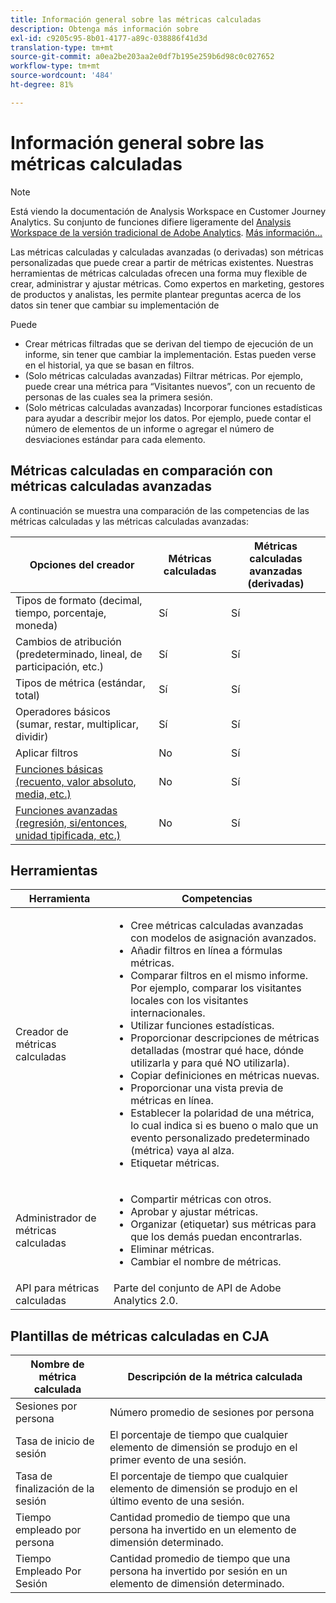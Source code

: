```yaml
---
title: Información general sobre las métricas calculadas
description: Obtenga más información sobre
exl-id: c9205c95-8b01-4177-a89c-038886f41d3d
translation-type: tm+mt
source-git-commit: a0ea2be203aa2e0df7b195e259b6d98c0c027652
workflow-type: tm+mt
source-wordcount: '484'
ht-degree: 81%

---
```


# Información general sobre las métricas calculadas

>[!NOTE]
>
>Está viendo la documentación de Analysis Workspace en Customer Journey Analytics. Su conjunto de funciones difiere ligeramente del [Analysis Workspace de la versión tradicional de Adobe Analytics](https://docs.adobe.com/content/help/es-ES/analytics/analyze/analysis-workspace/home.html). [Más información...](/help/getting-started/cja-aa.md)

Las métricas calculadas y calculadas avanzadas (o derivadas) son métricas personalizadas que puede crear a partir de métricas existentes. Nuestras herramientas de métricas calculadas ofrecen una forma muy flexible de crear, administrar y ajustar métricas. Como expertos en marketing, gestores de productos y analistas, les permite plantear preguntas acerca de los datos sin tener que cambiar su implementación de  

Puede

* Crear métricas filtradas que se derivan del tiempo de ejecución de un informe, sin tener que cambiar la implementación. Estas pueden verse en el historial, ya que se basan en filtros.
* (Solo métricas calculadas avanzadas) Filtrar métricas. Por ejemplo, puede crear una métrica para “Visitantes nuevos”, con un recuento de personas de las cuales sea la primera sesión.
* (Solo métricas calculadas avanzadas) Incorporar funciones estadísticas para ayudar a describir mejor los datos. Por ejemplo, puede contar el número de elementos de un informe o agregar el número de desviaciones estándar para cada elemento.

## Métricas calculadas en comparación con métricas calculadas avanzadas

A continuación se muestra una comparación de las competencias de las métricas calculadas y las métricas calculadas avanzadas:

| Opciones del creador | Métricas calculadas | Métricas calculadas avanzadas (derivadas) |
|---|---|---|
| Tipos de formato (decimal, tiempo, porcentaje, moneda) | Sí | Sí |
| Cambios de atribución (predeterminado, lineal, de participación, etc.) | Sí | Sí |
| Tipos de métrica (estándar, total) | Sí | Sí |
| Operadores básicos (sumar, restar, multiplicar, dividir) | Sí | Sí |
| Aplicar filtros | No | Sí |
| [Funciones básicas (recuento, valor absoluto, media, etc.)](/help/components/calc-metrics/cm-functions.md) | No | Sí |
| [Funciones avanzadas (regresión, si/entonces, unidad tipificada, etc.)](/help/components/calc-metrics/cm-adv-functions.md) | No | Sí |

## Herramientas

| Herramienta | Competencias |
|--- |--- |
| Creador de métricas calculadas | <ul><li>Cree métricas calculadas avanzadas con modelos de asignación avanzados.</li><li>Añadir filtros en línea a fórmulas métricas.</li><li>Comparar filtros en el mismo informe. Por ejemplo, comparar los visitantes locales con los visitantes internacionales.</li><li>Utilizar funciones estadísticas.</li><li> Proporcionar descripciones de métricas detalladas (mostrar qué hace, dónde utilizarla y para qué NO utilizarla).</li><li>Copiar definiciones en métricas nuevas.</li><li>Proporcionar una vista previa de métricas en línea.</li><li>Establecer la polaridad de una métrica, lo cual indica si es bueno o malo que un evento personalizado predeterminado (métrica) vaya al alza.</li><li>Etiquetar métricas.</li></ul> |
| Administrador de métricas calculadas | <ul><li>Compartir métricas con otros.</li><li>Aprobar y ajustar métricas.</li><li>Organizar (etiquetar) sus métricas para que los demás puedan encontrarlas.</li><li>Eliminar métricas.</li><li>Cambiar el nombre de métricas.</li></ul> |
| API para métricas calculadas | Parte del conjunto de API de Adobe Analytics 2.0. |

## Plantillas de métricas calculadas en CJA

| Nombre de métrica calculada | Descripción de la métrica calculada |
| --- | --- |
| Sesiones por persona | Número promedio de sesiones por persona |
| Tasa de inicio de sesión | El porcentaje de tiempo que cualquier elemento de dimensión se produjo en el primer evento de una sesión. |
| Tasa de finalización de la sesión | El porcentaje de tiempo que cualquier elemento de dimensión se produjo en el último evento de una sesión. |
| Tiempo empleado por persona | Cantidad promedio de tiempo que una persona ha invertido en un elemento de dimensión determinado. |
| Tiempo Empleado Por Sesión | Cantidad promedio de tiempo que una persona ha invertido por sesión en un elemento de dimensión determinado. |
